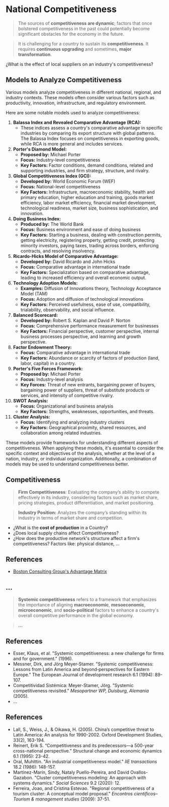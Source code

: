 # National Competitiveness

> The sources of **competitiveness are dynamic**; factors that once bolstered competitiveness in the past could potentially become significant obstacles for the economy in the future.


> It is challenging for a country to sustain its **competitiveness**. It requires **continuous upgrading** and sometimes, **major transformation**.


¿What is the effect of local suppliers on an industry's competitiveness?

## Models to Analyze Competitiveness

Various models analyze competitiveness in different national, regional, and industry contexts. These models often consider various factors such as productivity, innovation, infrastructure, and regulatory environment.

Here are some notable models used to analyze competitiveness:

1. **Balassa Index and Revealed Comparative Advantage (RCA):**
    - These indices assess a country's comparative advantage in specific industries by comparing its export structure with global patterns. The Balassa Index focuses on competitiveness in exporting goods, while RCA is more general and includes services.
2. **Porter's Diamond Model:**
    - **Proposed by:** Michael Porter
    - **Focus:** Industry-level competitiveness
    - **Key Factors:** Factor conditions, demand conditions, related and supporting industries, and firm strategy, structure, and rivalry.
3. **Global Competitiveness Index (GCI):**
    - **Developed by:** World Economic Forum (WEF)
    - **Focus:** National-level competitiveness
    - **Key Factors:** Infrastructure, macroeconomic stability, health and primary education, higher education and training, goods market efficiency, labor market efficiency, financial market development, technological readiness, market size, business sophistication, and innovation.
4. **Doing Business Index:**
    - **Produced by:** The World Bank
    - **Focus:** Business environment and ease of doing business
    - **Key Factors:** Starting a business, dealing with construction permits, getting electricity, registering property, getting credit, protecting minority investors, paying taxes, trading across borders, enforcing contracts, and resolving insolvency.
5. **Ricardo-Hicks Model of Comparative Advantage:**
    - **Developed by:** David Ricardo and John Hicks
    - **Focus:** Comparative advantage in international trade
    - **Key Factors:** Specialization based on comparative advantage, leading to increased efficiency and overall economic output.
6. **Technology Adoption Models:**
    - **Examples:** Diffusion of Innovations theory, Technology Acceptance Model (TAM)
    - **Focus:** Adoption and diffusion of technological innovations
    - **Key Factors:** Perceived usefulness, ease of use, compatibility, trialability, observability, and social influence.
7. **Balanced Scorecard:**
    - **Developed by:** Robert S. Kaplan and David P. Norton
    - **Focus:** Comprehensive performance measurement for businesses
    - **Key Factors:** Financial perspective, customer perspective, internal business processes perspective, and learning and growth perspective.
8. **Factor Endowment Theory:**
    - **Focus:** Comparative advantage in international trade
    - **Key Factors:** Abundance or scarcity of factors of production (land, labor, capital) in a country.
9. **Porter's Five Forces Framework:**
    - **Proposed by:** Michael Porter
    - **Focus:** Industry-level analysis
    - **Key Forces:** Threat of new entrants, bargaining power of buyers, bargaining power of suppliers, threat of substitute products or services, and intensity of competitive rivalry.
10. **SWOT Analysis:**
    - **Focus:** Organizational and business analysis
    - **Key Factors:** Strengths, weaknesses, opportunities, and threats.
11. **Cluster Analysis:**
    - **Focus:** Identifying and analyzing industry clusters
    - **Key Factors:** Geographical proximity, shared resources, and collaboration among related industries.

These models provide frameworks for understanding different aspects of competitiveness. When applying these models, it's essential to consider the specific context and objectives of the analysis, whether at the level of a nation, industry, or individual organization. Additionally, a combination of models may be used to understand competitiveness better.

## Competitiveness

> **Firm Competitiveness**: Evaluating the company’s ability to compete effectively in its industry, considering factors such as market share, pricing strategies, product differentiation, and market positioning.
> 

> **Industry Position:** Analyzes the company’s standing within its industry in terms of market share and competition.
> 

- ¿What is the **cost of production** in a Country?
- ¿Does local supply chains affect Competitiveness?
- ¿How does the productive network's structure affect a firm's competitiveness? Factors like: physical distance, …

## References

- [Boston Consulting Group's Advantage Matrix](https://en.wikipedia.org/wiki/Boston_Consulting_Group%27s_Advantage_Matrix)

## …

> **Systemic competitiveness** refers to a framework that emphasizes the importance of aligning **macroeconomic**, **mesoeconomic**, **microeconomic**, and **socio-political** factors to enhance a country's overall competitive performance in the global economy.
> 

> **…**
> 

## References

- Esser, Klaus, et al. "Systemic competitiveness: a new challenge for firms and for government." (1996).
- Messner, Dirk, and Jörg Meyer‐Stamer. "Systemic competitiveness: Lessons from Latin America and beyond‐perspectives for Eastern Europe." The European Journal of development research 6.1 (1994): 89-107.
- Competitividad Sistémica:  Meyer-Stamer, Jörg. "Systemic competitiveness revisited." *Mesopartner WP, Duisburg, Alemania* (2005).
- …

## References

- Lall, S., Weiss, J., & Oikawa, H. (2005). China’s competitive threat to Latin America: An analysis for 1990-2002. Oxford Development Studies, 33(2), 163-194.
- Reinert, Erik S. “Competitiveness and its predecessors—a 500-year cross-national perspective.” Structural change and economic dynamics 6.1 (1995): 23-42.
- Oral, Muhittin. "An industrial competitiveness model." *IIE transactions* 18.2 (1986): 148-157.
- Martínez-Marín, Sindy, Nataly Puello-Pereira, and David Ovallos-Gazabon.
 "Cluster competitiveness modeling: An approach with systems dynamics." *Social Sciences* 9.2 (2020): 12.
- Ferreira, Joao, and Cristina Estevao. "Regional competitiveness of a tourism cluster: A conceptual model proposal." *Encontros científicos–Tourism & management studies* (2009): 37-51.